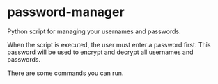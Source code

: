 # password-manager
Python script for managing your usernames and passwords.

When the script is executed, the user must enter a password first. This password will be used to encrypt and decrypt all usernames and passwords. 

There are some commands you can run.